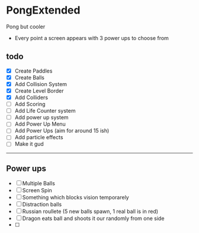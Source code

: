# PongExtended
Pong but cooler
- Every point a screen appears with 3 power ups to choose from

<h2>todo</h2>

- [x] Create Paddles
- [x] Create Balls
- [x] Add Collision System
- [x] Create Level Border
- [x] Add Colliders
- [ ] Add Scoring
- [ ] Add Life Counter system
- [ ] Add power up system
- [ ] Add Power Up Menu
- [ ] Add Power Ups (aim for around 15 ish)
- [ ] Add particle effects
- [ ] Make it gud

---
<h2>Power ups</h2>

- [ ] Multiple Balls
- [ ] Screen Spin
- [ ] Something which blocks vision temporarely
- [ ] Distraction balls
- [ ] Russian roullete (5 new balls spawn, 1 real ball is in red)
- [ ] Dragon eats ball and shoots it our randomly from one side
- [ ] 
